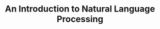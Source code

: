 ---
title: An Introduction to Natural Language Processing
blurb: Find out how to use spaCy and scikit-learn to classify documents and pull out structured information from free text.
icon: chat-dots
format: One day workshop
---